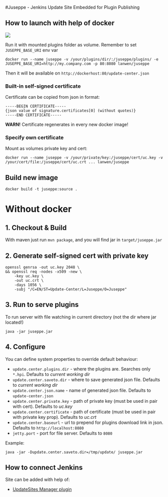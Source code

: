 #Juseppe - Jenkins Update Site Embedded for Plugin Publishing

## How to launch with help of docker
[![](https://badge.imagelayers.io/lanwen/juseppe:latest.svg)](https://imagelayers.io/?images=lanwen/juseppe:latest 'imagelayers.io')

Run it with mounted plugins folder as volume. Remember to set `JUSEPPE_BASE_URI` env var

```
docker run --name juseppe -v /your/plugins/dir/:/juseppe/plugins/ -e JUSEPPE_BASE_URI=http://my.company.com -p 80:8080 lanwen/juseppe
```

Then it will be available on `http://dockerhost:80/update-center.json`

### Built-in self-signed certificate

Certificate can be copied from json in format:

```
-----BEGIN CERTIFICATE-----
{json value of signature.certificates[0] (without quotes)}
-----END CERTIFICATE-----
```

**WARN!** Certificate regenerates in every new docker image!

### Specify own certificate

Mount as volumes private key and cert:

```
docker run --name juseppe -v /your/private/key:/juseppe/cert/uc.key -v /your/cert/file:/juseppe/cert/uc.crt ... lanwen/juseppe
```

## Build new image  

`docker build -t juseppe:source .`

# Without docker

## 1. Checkout & Build 

With maven just run `mvn package`, and you will find jar in `target/juseppe.jar`

## 2. Generate self-signed cert with private key

```
openssl genrsa -out uc.key 2048 \
&& openssl req -nodes -x509 -new \
    -key uc.key \
    -out uc.crt \
    -days 1056 \
    -subj "/C=EN/ST=Update-Center/L=Juseppe/O=Juseppe"
```
 
## 3. Run to serve plugins

To run server with file watching in current directory (not the dir where jar located!)

`java -jar juseppe.jar`

## 4. Configure 

You can define system properties to override default behaviour:

- `update.center.plugins.dir` - where the plugins are. Searches only `*.hpi`. Defaults to *current working dir*
- `update.center.saveto.dir` - where to save generated json file. Defaults to *current working dir*
- `update.center.json.name` - name of generated json file. Defaults to `update-center.json`
- `update.center.private.key` - path of private key (must be used in pair with cert). Defaults to *uc.key*
- `update.center.certificate` - path of certificate (must be used in pair with private key prop). Defaults to *uc.crt* 
- `update.center.baseurl` - url to prepend for plugins download link in json. Defaults to `http://localhost:8080`
- `jetty.port` - port for file server. Defaults to `8080`

Example: 

`java -jar -Dupdate.center.saveto.dir=/tmp/update/ juseppe.jar`

## How to connect Jenkins

Site can be added with help of: 
    
- [UpdateSites Manager plugin](https://wiki.jenkins-ci.org/display/JENKINS/UpdateSites+Manager+plugin)

